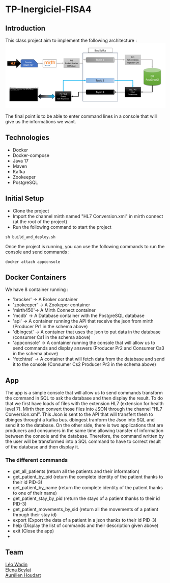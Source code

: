 # TP-Inergiciel-FISA4

## Introduction
This class project aim to implement the following architecture : 
![img.png](img.png)

The final point is to be able to enter command lines in a console that will give us the informations we want.

## Technologies
- Docker
- Docker-compose
- Java 17
- Maven
- Kafka
- Zookeeper
- PostgreSQL

## Initial Setup
- Clone the project
- Import the channel mirth named "HL7 Conversion.xml" in mirth connect (at the root of the project)
- Run the following command to start the project
```git bash
sh build_and_deploy.sh
```
Once the project is running, you can use the following commands to run the console and send commands : 
```git bash
docker attach appconsole
```

## Docker Containers
We have 8 container running :
- 'brocker' -> A Broker container
- 'zookeeper' -> A Zookeper container
- 'mirth450'-> A Mirth Connect container
- 'mcdb' -> A Database container with the PostgreSQL database
- 'api' -> A container running the API that receive the json from mirth (Producer Pr1 in the schema above)
- 'dbingest' -> A container that uses the json to put data in the database (consumer Cs1 in the schema above)
- 'appconsole' -> A container running the console that will allow us to send commands and display answers (Producer Pr2 and Consumer Cs3 in the schema above)
- 'fetchtrat' -> A container that will fetch data from the database and send it to the console (Consumer Cs2 Producer Pr3 in the schema above)

## App
The app is a simple console that will allow us to send commands transform the command in SQL to ask the database and then display the result.
To do that we first have loads of files with the extension HL7 (extension for health level 7). Mirth then convert those files into JSON through the channel "HL7 Conversion.xml". This Json is sent to the API that will transfert them to dbinges throught a kafka bus. dbingest tranform the Json into SQL and send it to the database.
On the other side, there is two applications that are producers and consumers in the same time allowing transfer of information between the console and the database. Therefore, the command written by the user will be transformed into a SQL command to have to correct result of the database and then display it.

### The different commands
- get_all_patients (return all the patients and their information)
- get_patient_by_pid (return the complete identity of the patient thanks to their id PID-3)
- get_patient_by_name (return the complete identity of the patient thanks to one of their name)
- get_patient_stay_by_pid (return the stays of a patient thanks to their id PID-3)
- get_patient_movements_by_sid (return all the movements of a patient through their stay id)
- export (Export the data of a patient in a json thanks to their id PID-3)
- help (Display the list of commands and their description given above)
- exit (Close the app)
- 
## Team
[Léo Wadin](https://github.com/ArKc0s)<br>
[Elena Beylat](https://github.com/PetitCheveu)<br>
[Aurélien Houdart](https://github.com/Zaykiri)<br>